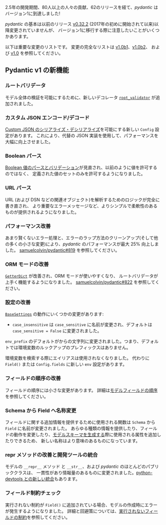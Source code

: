 <!--
After 2.5 years of development with contributions from over 80 people and 62 releases, *pydantic* has reached
version 1!
-->
2.5年の開発期間、80人以上の人々の貢献、62のリリースを経て、*pydantic* はバージョン1に到達しました!

<!--
While the fundamentals of *pydantic* have remained unchanged since the previous release 
[v0.32.2](changelog.md#v0322-2019-08-17) (indeed, since *pydantic* began in early 2017); 
a number of things have changed which you may wish to be aware of while migrating to Version 1.
-->
*pydantic* の基本は以前のリリース [v0.32.2](changelog.md#v0322-2019-08-17) (2017年の初めに開始されて以来)以降変更されていませんが、
バージョン1に移行する際に注意したいことがいくつかあります。

<!--
Below is a list of significant changes, for a full list of changes see release notes for 
[v1.0b1](changelog.md#v10b1-2019-10-01), [v1.0b2](changelog.md#v10b2-2019-10-07), 
and [v1.0](changelog.md#v10-2019-10-23).
-->
以下は重要な変更のリストです。
変更の完全なリストは [v1.0b1](changelog.md#v10b1-2019-10-01)、[v1.0b2](changelog.md#v10b2-2019-10-07)、
および [v1.0](changelog.md#v10-2019-10-23) を参照してください。

<!--
## What's new in pydantic v1
-->
## Pydantic v1 の新機能

<!--
### Root validators
-->
### ルートバリデータ

<!--
A new decorator [`root_validator`](usage/validators.md#root-validators) has been added to allow validation of entire
models.
-->
モデル全体の検証を可能にするために、新しいデコレータ [`root_validator`](usage/validators.md#root-validators) が追加されました。

<!--
### Custom JSON encoding/decoding
-->
### カスタム JSON エンコード/デコード

<!--
There are new `Config` settings to allow 
[Custom JSON (de)serialisation](usage/exporting_models.md#custom-json-deserialisation). This can allow alternative
JSON implementations to be used with significantly improved performance.
-->
[Custom JSON のシリアライズ・デシリアライズ](usage/exporting_models.md#custom-json-deserialisation)を可能にする新しい `Config` 設定があります。
これにより、代替の JSON 実装を使用して、パフォーマンスを大幅に向上させました。

<!--
### Boolean parsing
-->
### Boolean パース

<!--
The logic for [parsing and validating boolean values](usage/types.md#booleans) has been overhauled to only allow
a defined set of values rather than allowing any value as it used to. 
-->
[Boolean 値のパースとバリデーション](usage/types.md#booleans)が見直され、以前のように値を許可するのではなく、
定義された値のセットのみを許可するようになりました。

<!--
### URL parsing
-->
### URL パース

<!--
The logic for parsing URLs (and related objects like DSNs) has been completely re-written to provide more useful
error messages, greater simplicity and more flexibility.
-->
URL (および DSN などの関連オブジェクト)を解析するためのロジックが完全に書き直され、
より重要なエラーメッセージなど、よりシンプルで柔軟性のあるものが提供されるようになりました。

<!--
### Performance improvements
-->
### パフォーマンス改善

<!--
Some less "clever" error handling and cleanup of how errors are wrapped (together with many other small changes)
has improved the performance of *pydantic* by ~25%, see 
[samuelcolvin/pydantic#819](https://github.com/samuelcolvin/pydantic/pull/819).
-->
あまり賢くないエラー処理と、エラーのラップ方法のクリーンアップ(そして他の多くの小さな変更)により、*pydantic* のパフォーマンスが最大 25% 向上しました。
[samuelcolvin/pydantic#819](https://github.com/samuelcolvin/pydantic/pull/819) を参照してください。

<!--
### ORM mode improvements
-->
### ORM モードの改善

<!--
There are improvements to [`GetterDict`](usage/models.md#orm-mode-aka-arbitrary-class-instances) to make ORM mode
easier to use and work with root validators, see 
[samuelcolvin/pydantic#822](https://github.com/samuelcolvin/pydantic/pull/822).
-->
[`GetterDict`](usage/models.md#orm-mode-aka-arbitrary-class-instances) が改善され、ORM モードが使いやすくなり、
ルートバリデータが上手く機能するようになりました。
[samuelcolvin/pydantic#822](https://github.com/samuelcolvin/pydantic/pull/822) を参照してください。

<!--
### Settings improvements
-->
### 設定の改善

<!--
There are a number of changes to how [`BaseSettings`](usage/settings.md) works:
-->
[`BaseSettings`](usage/settings.md) の動作にいくつかの変更があります:

<!--
* `case_insensitive` has been renamed to `case_sensitive` and the default has changed to `case_sensitive = False`
-->
* `case_insensitive` は `case_sensitive` に名前が変更され、デフォルトは `case_sensitive = False` に変更されました。

<!--
* the default for `env_prefix` has changed to an empty string, i.e. by default there's no prefix for environment
  variable lookups
-->
`env_prefix` のデフォルトがからの文字列に変更されました。つまり、デフォルトでは環境変数のルックアップのプレフィックスはありません。

<!--
* aliases are no longer used when looking up environment variables, instead there's a new `env` setting for `Field()` or 
  in `Config.fields`.
-->
環境変数を検索する際にエイリアスは使用されなくなりました。
代わりに `Field()` または `Config.fields` に新しい `env` 設定があります。

<!--
### Improvements to field ordering
-->
### フィールドの順序の改善

<!--
There are some subtle changes to the ordering of fields, see [Model field ordering](usage/models.md#field-ordering)
for more details.
-->
フィールドの順序には小さな変更があります。
詳細は[モデルフィールドの順序](usage/models.md#field-ordering)を参照してください。

<!--
### Schema renamed to Field
-->
### Schema から Field へ名称変更

<!--
The function used for providing extra information about fields has been renamed from `Schema` to `Field`. The
new name makes more sense since the method can be used to provide any sort of information and change the behaviour
of the field, as well as add attributes which are used while [generating a model schema](usage/schema.md).
-->
フィールドに関する追加情報を提供するために使用される関数は `Schema` から `Field` に名前が変更されました。
あらゆる種類の情報を提供したり、フィールドの動作を変更したり、[モデルスキーマを生成する](usage/schema.md)際に使用される属性を追加したりできるため、
新しい名称はより意味のあるものになっています。

<!--
### Improved repr methods and devtools integration 
-->
### repr メソッドの改善と開発ツールの統合

<!--
The `__repr__` and `__str__` method of models as well as most other public classes in *pydantic* have been altered
to be consistent and informative. There's also new [integration with python-devtools](usage/devtools.md).
-->
モデルの `__repr__` メソッド と `__str__`、および *pydantic* のほとんどのパブリッククラスは、
一貫性があり情報量のあるものに変更されました。[python-devtools との新しい統合](usage/devtools.md)もあります。

<!--
### Field constraints checks
-->
### フィールド制約チェック

<!--
Constraints added to `Field()` which are not enforced now cause an error when a model is created, see
[Unenforced Field constraints](usage/schema.md#unenforced-field-constraints) for more details and work-arounds.
-->
実行されない制約が `Field()` に追加されている場合、モデルの作成時にエラーが発生するようになりました。
詳細と回避策については、[実行されないフィールドの制約](usage/schema.md#unenforced-field-constraints)を参照してください。
